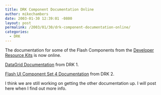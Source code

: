 ```yaml
---
title: DRK Component Documentation Online
author: mikechambers
date: 2003-01-30 12:39:01 -0800
layout: post
permalink: /2003/01/30/drk-component-documentation-online/
categories:
  - DRK
---
```



The documentation for some of the Flash Components from the [Developer Resource Kits][1] is now online.

[DataGrid Documentation][2] from DRK 1.

[Flash UI Component Set 4 Documentation][3] from DRK 2.

I think we are still working on getting the other documentation up. I will post here when I find out more info.

 [1]: http://www.macromedia.com/software/drk/
 [2]: http://www.macromedia.com/software/drk/productinfo/product_overview/volume1/flash_components.html#1
 [3]: http://www.macromedia.com/software/drk/productinfo/product_overview/volume2/flash_components.html